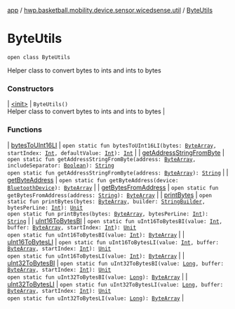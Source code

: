 [app](../../index.md) / [hwp.basketball.mobility.device.sensor.wicedsense.util](../index.md) / [ByteUtils](.)

# ByteUtils

`open class ByteUtils`

Helper class to convert bytes to ints and ints to bytes

### Constructors

| [&lt;init&gt;](-init-.md) | `ByteUtils()`<br>Helper class to convert bytes to ints and ints to bytes |

### Functions

| [bytesToUInt16LI](bytes-to-u-int16-l-i.md) | `open static fun bytesToUInt16LI(bytes: `[`ByteArray`](https://kotlinlang.org/api/latest/jvm/stdlib/kotlin/-byte-array/index.html)`, startIndex: `[`Int`](https://kotlinlang.org/api/latest/jvm/stdlib/kotlin/-int/index.html)`, defaultValue: `[`Int`](https://kotlinlang.org/api/latest/jvm/stdlib/kotlin/-int/index.html)`): `[`Int`](https://kotlinlang.org/api/latest/jvm/stdlib/kotlin/-int/index.html) |
| [getAddressStringFromByte](get-address-string-from-byte.md) | `open static fun getAddressStringFromByte(address: `[`ByteArray`](https://kotlinlang.org/api/latest/jvm/stdlib/kotlin/-byte-array/index.html)`, includeSeparator: `[`Boolean`](https://kotlinlang.org/api/latest/jvm/stdlib/kotlin/-boolean/index.html)`): `[`String`](https://kotlinlang.org/api/latest/jvm/stdlib/kotlin/-string/index.html)<br>`open static fun getAddressStringFromByte(address: `[`ByteArray`](https://kotlinlang.org/api/latest/jvm/stdlib/kotlin/-byte-array/index.html)`): `[`String`](https://kotlinlang.org/api/latest/jvm/stdlib/kotlin/-string/index.html) |
| [getByteAddress](get-byte-address.md) | `open static fun getByteAddress(device: `[`BluetoothDevice`](https://developer.android.com/reference/android/bluetooth/BluetoothDevice.html)`): `[`ByteArray`](https://kotlinlang.org/api/latest/jvm/stdlib/kotlin/-byte-array/index.html) |
| [getBytesFromAddress](get-bytes-from-address.md) | `open static fun getBytesFromAddress(address: `[`String`](https://kotlinlang.org/api/latest/jvm/stdlib/kotlin/-string/index.html)`): `[`ByteArray`](https://kotlinlang.org/api/latest/jvm/stdlib/kotlin/-byte-array/index.html) |
| [printBytes](print-bytes.md) | `open static fun printBytes(bytes: `[`ByteArray`](https://kotlinlang.org/api/latest/jvm/stdlib/kotlin/-byte-array/index.html)`, builder: `[`StringBuilder`](https://developer.android.com/reference/java/lang/StringBuilder.html)`, bytesPerLine: `[`Int`](https://kotlinlang.org/api/latest/jvm/stdlib/kotlin/-int/index.html)`): `[`Unit`](https://kotlinlang.org/api/latest/jvm/stdlib/kotlin/-unit/index.html)<br>`open static fun printBytes(bytes: `[`ByteArray`](https://kotlinlang.org/api/latest/jvm/stdlib/kotlin/-byte-array/index.html)`, bytesPerLine: `[`Int`](https://kotlinlang.org/api/latest/jvm/stdlib/kotlin/-int/index.html)`): `[`String`](https://kotlinlang.org/api/latest/jvm/stdlib/kotlin/-string/index.html) |
| [uInt16ToBytesBI](u-int16-to-bytes-b-i.md) | `open static fun uInt16ToBytesBI(value: `[`Int`](https://kotlinlang.org/api/latest/jvm/stdlib/kotlin/-int/index.html)`, buffer: `[`ByteArray`](https://kotlinlang.org/api/latest/jvm/stdlib/kotlin/-byte-array/index.html)`, startIndex: `[`Int`](https://kotlinlang.org/api/latest/jvm/stdlib/kotlin/-int/index.html)`): `[`Unit`](https://kotlinlang.org/api/latest/jvm/stdlib/kotlin/-unit/index.html)<br>`open static fun uInt16ToBytesBI(value: `[`Int`](https://kotlinlang.org/api/latest/jvm/stdlib/kotlin/-int/index.html)`): `[`ByteArray`](https://kotlinlang.org/api/latest/jvm/stdlib/kotlin/-byte-array/index.html) |
| [uInt16ToBytesLI](u-int16-to-bytes-l-i.md) | `open static fun uInt16ToBytesLI(value: `[`Int`](https://kotlinlang.org/api/latest/jvm/stdlib/kotlin/-int/index.html)`, buffer: `[`ByteArray`](https://kotlinlang.org/api/latest/jvm/stdlib/kotlin/-byte-array/index.html)`, startIndex: `[`Int`](https://kotlinlang.org/api/latest/jvm/stdlib/kotlin/-int/index.html)`): `[`Unit`](https://kotlinlang.org/api/latest/jvm/stdlib/kotlin/-unit/index.html)<br>`open static fun uInt16ToBytesLI(value: `[`Int`](https://kotlinlang.org/api/latest/jvm/stdlib/kotlin/-int/index.html)`): `[`ByteArray`](https://kotlinlang.org/api/latest/jvm/stdlib/kotlin/-byte-array/index.html) |
| [uInt32ToBytesBI](u-int32-to-bytes-b-i.md) | `open static fun uInt32ToBytesBI(value: `[`Long`](https://kotlinlang.org/api/latest/jvm/stdlib/kotlin/-long/index.html)`, buffer: `[`ByteArray`](https://kotlinlang.org/api/latest/jvm/stdlib/kotlin/-byte-array/index.html)`, startIndex: `[`Int`](https://kotlinlang.org/api/latest/jvm/stdlib/kotlin/-int/index.html)`): `[`Unit`](https://kotlinlang.org/api/latest/jvm/stdlib/kotlin/-unit/index.html)<br>`open static fun uInt32ToBytesBI(value: `[`Long`](https://kotlinlang.org/api/latest/jvm/stdlib/kotlin/-long/index.html)`): `[`ByteArray`](https://kotlinlang.org/api/latest/jvm/stdlib/kotlin/-byte-array/index.html) |
| [uInt32ToBytesLI](u-int32-to-bytes-l-i.md) | `open static fun uInt32ToBytesLI(value: `[`Long`](https://kotlinlang.org/api/latest/jvm/stdlib/kotlin/-long/index.html)`, buffer: `[`ByteArray`](https://kotlinlang.org/api/latest/jvm/stdlib/kotlin/-byte-array/index.html)`, startIndex: `[`Int`](https://kotlinlang.org/api/latest/jvm/stdlib/kotlin/-int/index.html)`): `[`Unit`](https://kotlinlang.org/api/latest/jvm/stdlib/kotlin/-unit/index.html)<br>`open static fun uInt32ToBytesLI(value: `[`Long`](https://kotlinlang.org/api/latest/jvm/stdlib/kotlin/-long/index.html)`): `[`ByteArray`](https://kotlinlang.org/api/latest/jvm/stdlib/kotlin/-byte-array/index.html) |

